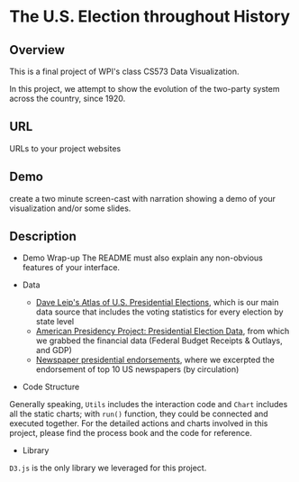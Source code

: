# The U.S. Election throughout History


## Overview
This is a final project of WPI's class CS573 Data Visualization.

In this project, we attempt to show the evolution of the two-party system across the country, since 1920.


## URL
URLs to your project websites


## Demo
create a two minute screen-cast with narration showing a demo of your visualization and/or some slides.


## Description
- Demo Wrap-up
The README must also explain any non-obvious features of your interface.


- Data
  * [Dave Leip's Atlas of U.S. Presidential Elections](http://uselectionatlas.org/), which is our main data source that includes the voting statistics for every election by state level
  * [American Presidency Project: Presidential Election Data](http://www.presidency.ucsb.edu/elections.php), from which we grabbed the financial data (Federal Budget Receipts & Outlays, and GDP)
  * [Newspaper presidential endorsements](http://noahveltman.com/endorsements/), where we excerpted the endorsement of top 10 US newspapers (by circulation)


- Code Structure

Generally speaking, `Utils` includes the interaction code and `Chart` includes all the static charts; with `run()` function, they could be connected and executed together.
For the detailed actions and charts involved in this project, please find the process book and the code for reference.


- Library

`D3.js` is the only library we leveraged for this project.
